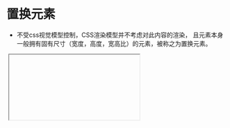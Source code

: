 # 置换元素
- 不受css视觉模型控制，CSS渲染模型并不考虑对此内容的渲染，
且元素本身一般拥有固有尺寸（宽度，高度，宽高比）的元素，被称之为置换元素。
<img src=""/>
<iframe src=""/>
<canvas />
<video src=""/>


# 非置换元素
- 除置换元素之外，所有的元素都是非置换元素。

